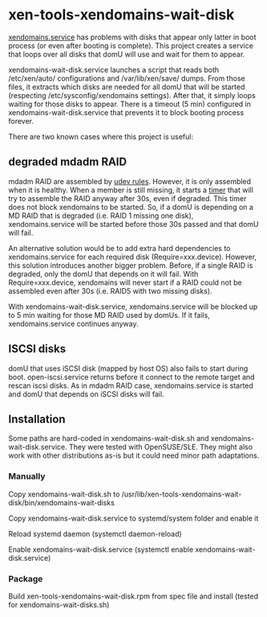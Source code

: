 # xen-tools-xendomains-wait-disk

[xendomains.service](https://github.com/mirage/xen/blob/master/tools/hotplug/Linux/systemd/xendomains.service.in) has problems
with disks that appear only latter in boot process (or even after booting is complete). This project creates a service that
loops over all disks that domU will use and wait for them to appear.

xendomains-wait-disk.service launches a script that reads both /etc/xen/auto/ configurations and /var/lib/xen/save/ dumps.
From those files, it extracts which disks are needed for all domU that will be started (respecting /etc/sysconfig/xendomains
settings). After that, it simply loops waiting for those disks to appear. There is a timeout (5 min) configured in
xendomains-wait-disk.service that prevents it to block booting process forever.

There are two known cases where this project is useful:

## degraded mdadm RAID

mdadm RAID are assembled by [udev rules](https://github.com/neilbrown/mdadm/blob/master/udev-md-raid-assembly.rules). 
However, it is only assembled when it is healthy. When a member is still missing, it starts a [timer](https://github.com/neilbrown/mdadm/blob/master/systemd/mdadm-last-resort%40.timer) that will try to assemble the RAID anyway after 30s, even if degraded. This timer does not block xendomains to be started. So, if a domU is depending on a MD RAID that is degraded (i.e. RAID 1 missing one disk), xendomains.service will be started before those 30s passed and that domU will fail.

An alternative solution would be to add extra hard dependencies to xendomains.service for each required disk (Require=xxx.device). However, this solution introduces another bigger problem. Before, if a single RAID is degraded, only the domU that depends on it will fail. With Require=xxx.device, xendomains will never start if
a RAID could not be assembled even after 30s (i.e. RAID5 with two missing disks).

With xendomains-wait-disk.service, xendomains.service will be blocked up to 5 min waiting for those MD RAID used by domUs. If it fails, xendomains.service
continues anyway.

## ISCSI disks

domU that uses iSCSI disk (mapped by host OS) also fails to start during boot. open-iscsi.service returns before it connect to the remote target and rescan
iscsi disks. As in mdadm RAID case, xendomains.service is started and domU that depends on iSCSI disks will fail.

## Installation

Some paths are hard-coded in xendomains-wait-disk.sh and xendomains-wait-disk.service. They were tested with
OpenSUSE/SLE. They might also work with other distributions as-is but it could need minor path adaptations.

### Manually

 Copy xendomains-wait-disk.sh to /usr/lib/xen-tools-xendomains-wait-disk/bin/xendomains-wait-disks

 Copy xendomains-wait-disk.service to systemd/system folder and enable it

 Reload systemd daemon (systemctl daemon-reload)

 Enable xendomains-wait-disk.service (systemctl enable xendomains-wait-disk.service)

### Package

 Build xen-tools-xendomains-wait-disk.rpm from spec file and install (tested for xendomains-wait-disks.sh)
